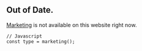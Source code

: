 ## Out of Date.

[Marketing](https://bhabing.ga/marketing/) is not available on this website right now.

```
// Javascript
const type = marketing();
```
